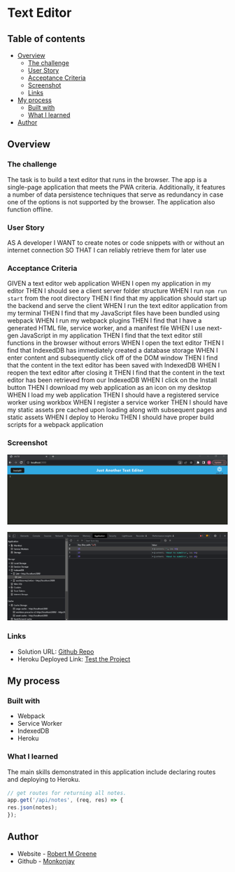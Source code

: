 # Text Editor

## Table of contents

- [Overview](#overview)
  - [The challenge](#the-challenge)
  - [User Story](#user-story)
  - [Acceptance Criteria](#acceptance-criteria)
  - [Screenshot](#screenshot)
  - [Links](#links)
- [My process](#my-process)
  - [Built with](#built-with)
  - [What I learned](#what-i-learned)
- [Author](#author)




## Overview

### The challenge

The task is to build a text editor that runs in the browser. The app is a single-page application that meets the PWA criteria. Additionally, it features a number of data persistence techniques that serve as redundancy in case one of the options is not supported by the browser. The application also function offline. 

### User Story

AS A developer
I WANT to create notes or code snippets with or without an internet connection
SO THAT I can reliably retrieve them for later use

### Acceptance Criteria

GIVEN a text editor web application
WHEN I open my application in my editor
THEN I should see a client server folder structure
WHEN I run `npm run start` from the root directory
THEN I find that my application should start up the backend and serve the client
WHEN I run the text editor application from my terminal
THEN I find that my JavaScript files have been bundled using webpack
WHEN I run my webpack plugins
THEN I find that I have a generated HTML file, service worker, and a manifest file
WHEN I use next-gen JavaScript in my application
THEN I find that the text editor still functions in the browser without errors
WHEN I open the text editor
THEN I find that IndexedDB has immediately created a database storage
WHEN I enter content and subsequently click off of the DOM window
THEN I find that the content in the text editor has been saved with IndexedDB
WHEN I reopen the text editor after closing it
THEN I find that the content in the text editor has been retrieved from our IndexedDB
WHEN I click on the Install button
THEN I download my web application as an icon on my desktop
WHEN I load my web application
THEN I should have a registered service worker using workbox
WHEN I register a service worker
THEN I should have my static assets pre cached upon loading along with subsequent pages and static assets
WHEN I deploy to Heroku
THEN I should have proper build scripts for a webpack application

### Screenshot

![](./Assets/image/screenshota.png)

![](./Assets/image/screenshotb.png)


### Links

- Solution URL: [Github Repo](https://github.com/Monkonjay/Text-Editor-PWA)
- Heroku Deployed Link: [Test the Project](https://pwa-text-editor-ucb-22.herokuapp.com/)



## My process

### Built with

- Webpack
- Service Worker
- IndexedDB
- Heroku





### What I learned

The main skills demonstrated in this application include declaring routes and deploying to Heroku. 



```javaScript /Express routes
// get routes for returning all notes.
app.get('/api/notes', (req, res) => {
res.json(notes);
});
```

## Author

- Website - [Robert M Greene]( https://monkonjay.github.io/Portfolio/)
- Github - [Monkonjay](https://github.com/Monkonjay)